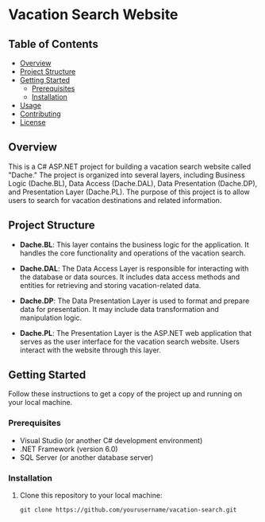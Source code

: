 # Vacation Search Website

## Table of Contents

- [Overview](#overview)
- [Project Structure](#project-structure)
- [Getting Started](#getting-started)
  - [Prerequisites](#prerequisites)
  - [Installation](#installation)
- [Usage](#usage)
- [Contributing](#contributing)
- [License](#license)

## Overview

This is a C# ASP.NET project for building a vacation search website called "Dache." The project is organized into several layers, including Business Logic (Dache.BL), Data Access (Dache.DAL), Data Presentation (Dache.DP), and Presentation Layer (Dache.PL). The purpose of this project is to allow users to search for vacation destinations and related information.

## Project Structure

- **Dache.BL**: This layer contains the business logic for the application. It handles the core functionality and operations of the vacation search.

- **Dache.DAL**: The Data Access Layer is responsible for interacting with the database or data sources. It includes data access methods and entities for retrieving and storing vacation-related data.

- **Dache.DP**: The Data Presentation Layer is used to format and prepare data for presentation. It may include data transformation and manipulation logic.

- **Dache.PL**: The Presentation Layer is the ASP.NET web application that serves as the user interface for the vacation search website. Users interact with the website through this layer.

## Getting Started

Follow these instructions to get a copy of the project up and running on your local machine.

### Prerequisites

- Visual Studio (or another C# development environment)
- .NET Framework (version 6.0)
- SQL Server (or another database server)

### Installation

1. Clone this repository to your local machine:

   ```shell
   git clone https://github.com/yourusername/vacation-search.git
